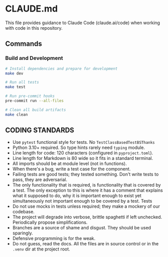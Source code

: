 # CLAUDE.md

This file provides guidance to Claude Code (claude.ai/code) when working with code in this repository.

## Commands

### Build and Development
```bash
# Install dependencies and prepare for development
make dev

# Run all tests
make test

# Run pre-commit hooks
pre-commit run --all-files

# Clean all build artifacts
make clean
```

## CODING STANDARDS

* Use `pytest` functional style for tests. No `TestClassBasedTestBSThanks`
* Python 3.10+ required. So type hints rarely need `typing` module.
* Line length for code: 120 characters (configured in `pyproject.toml`).
* Line length for Markdown is 80 wide so it fits in a standard terminal.
* All imports should be at module level (not in functions).
* When there's a bug, write a test case for the component.
* Failing tests are good tests; they tested something. Don't write tests to
  pass, they are adversarial.
* The only functionality that is required, is functionality that is covered by
  a test. The only exception to this is where it has a comment that explains
  what it supposed to do, why it is important enough to exist yet simultaneously
  not important enough to be covered by a test. Tests
* Do not use mocks in tests unless required; they make a mockery of our
  codebase.
* The project will degrade into verbose, brittle spaghetti if left unchecked.
  Periodically propose simplifications.
* Branches are a source of shame and disgust. They should be used sparingly.
* Defensive programming is for the weak.
* Do not guess, read the docs. All the files are in source control or in the
  `.venv` dir at the project root.

